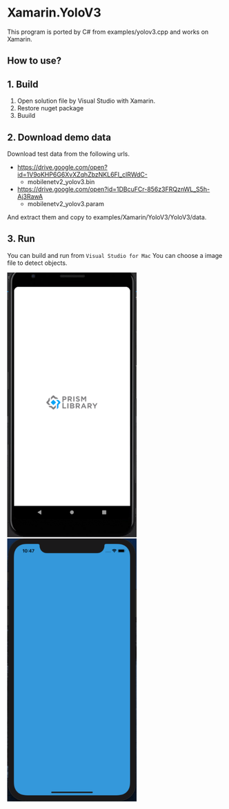 # Xamarin.YoloV3
  
This program is ported by C# from examples/yolov3.cpp and works on Xamarin. 
 
## How to use? 
 
## 1. Build 
 
1. Open solution file by Visual Studio with Xamarin.
1. Restore nuget package
1. Buuild 

## 2. Download demo data

Download test data from the following urls.

- https://drive.google.com/open?id=1V9oKHP6G6XvXZqhZbzNKL6FI_clRWdC-
  - mobilenetv2_yolov3.bin
- https://drive.google.com/open?id=1DBcuFCr-856z3FRQznWL_S5h-Aj3RawA
  - mobilenetv2_yolov3.param

And extract them and copy to examples/Xamarin/YoloV3/YoloV3/data.
 
## 3. Run 

You can build and run from `Visual Studio for Mac`
You can choose a image file to detect objects.

<img src="images/android.webp" width="300" /> <img src="images/ios.webp" width="300" />
